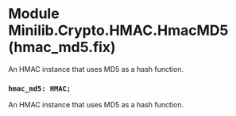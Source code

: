 # Module Minilib.Crypto.HMAC.HmacMD5 (hmac_md5.fix)

An HMAC instance that uses MD5 as a hash function.

### `hmac_md5: HMAC;`

An HMAC instance that uses MD5 as a hash function.

